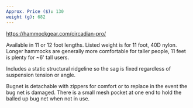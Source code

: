 ```yaml
---
Approx. Price ($): 130
weight (g): 682
---
```

https://hammockgear.com/circadian-pro/

Available in 11 or 12 foot lengths. Listed weight is for 11 foot, 40D nylon. Longer hammocks are generally more comfortable for taller people, 11 feet is plenty for ~6' tall users.

Includes a static structural ridgeline so the sag is fixed regardless of suspension tension or angle.

Bugnet is detachable with zippers for comfort or to replace in the event the bug net is damaged. There is a small mesh pocket at one end to hold the balled up bug net when not in use.